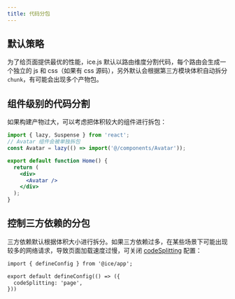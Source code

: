 ```yaml
---
title: 代码分包
---
```


## 默认策略

为了给页面提供最优的性能，ice.js 默认以路由维度分割代码，每个路由会生成一个独立的 js 和 css（如果有 css 源码），另外默认会根据第三方模块体积自动拆分 `chunk`，有可能会出现多个产物包。

## 组件级别的代码分割

如果构建产物过大，可以考虑把体积较大的组件进行拆包：

```jsx
import { lazy, Suspense } from 'react';
// Avatar 组件会被单独拆包
const Avatar = lazy(() => import('@/components/Avatar'));

export default function Home() {
  return (
    <div>
      <Avatar />
    </div>
  );
}
```

## 控制三方依赖的分包

三方依赖默认根据体积大小进行拆分。如果三方依赖过多，在某些场景下可能出现较多的网络请求，导致页面加载速度过慢，可关闭 [codeSplitting](../basic/config#codesplitting) 配置：

```diff title="ice.config.mts"
import { defineConfig } from '@ice/app';

export default defineConfig(() => ({
  codeSplitting: 'page',
}))
```
